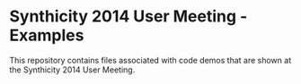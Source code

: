 Synthicity 2014 User Meeting - Examples
=======================================

This repository contains files associated with code demos that are shown at the Synthicity 2014 User Meeting.
